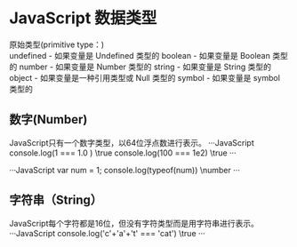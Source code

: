 # JavaScript 数据类型
原始类型(primitive type：)<br>
undefined - 如果变量是 Undefined 类型的
boolean - 如果变量是 Boolean 类型的
number - 如果变量是 Number 类型的
string - 如果变量是 String 类型的
object - 如果变量是一种引用类型或 Null 类型的
symbol - 如果变量是 symbol 类型的

## 数字(Number)
JavaScript只有一个数字类型，以64位浮点数进行表示。
···JavaScript
console.log(1 === 1.0 )  \\true 
console.log(100 === 1e2) \\true
···

···JavaScript
var num = 1;
console.log(typeof(num)) \\number
···

## 字符串（String）
JavaScript每个字符都是16位，但没有字符类型而是用字符串进行表示。
···JavaScript
console.log('c'+'a'+'t' === 'cat') \\true
···